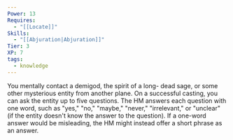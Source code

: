 ```yaml
---
Power: 13
Requires:
  - "[[Locate]]"
Skills:
  - "[[Abjuration|Abjuration]]"
Tier: 3
XP: 7
tags:
  - knowledge
---
```


You mentally contact a demigod, the spirit of a long- dead sage, or some other mysterious entity from another plane. On a successful casting, you can ask the entity up to five questions. The HM answers each question with one word, such as "yes," "no," "maybe," "never," "irrelevant," or "unclear" (if the entity doesn't know the answer to the question). If a one-word answer would be misleading, the HM might instead offer a short phrase as an answer.
